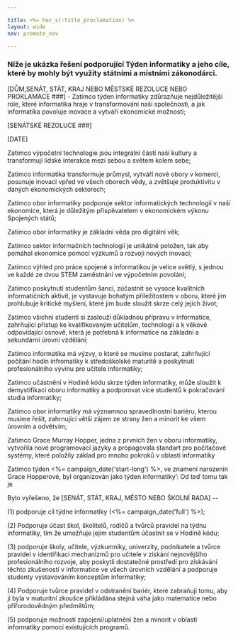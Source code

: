 ```yaml
---

title: <%= hoc_s(:title_proclamation) %>
layout: wide
nav: promote_nav

---
```



### Níže je ukázka řešení podporující Týden informatiky a jeho cíle, které by mohly být využity státními a místními zákonodárci.

  
[DŮM,SENÁT, STÁT, KRAJ NEBO MĚSTSKÉ REZOLUCE NEBO PROKLAMACE ###] - Zatímco týden informatiky zdůrazňuje nejdůležitější role, které informatika hraje v transformování naší společnosti, a jak informatika povoluje inovace a vytváří ekonomické možnosti;

[SENÁTSKÉ REZOLUCE ###]

[DATE]

Zatímco výpočetní technologie jsou integrální částí naší kultury a transformují lidské interakce mezi sebou a světem kolem sebe;

Zatímco informatika transformuje průmysl, vytváří nové obory v komerci, posunuje inovaci vpřed ve všech oborech vědy, a zvětšuje produktivitu v daných ekonomických sektorech;

Zatímco obor informatiky podporuje sektor informatických technologií v naší ekonomice, která je důležitým přispěvatelem v ekonomickém výkonu Spojených států;

Zatímco obor informatiky je základní věda pro digitální věk;

Zatímco sektor informačních technologií je unikátně položen, tak aby pomáhal ekonomice pomocí výzkumů a rozvoji nových inovací;

Zatímco výhled pro práce spojené s informatikou je velice světlý, s jednou ve každé ze dvou STEM zaměstnání ve výpočetním povolání;

Zatímco poskytnutí studentům šanci, zúčastnit se vysoce kvalitních informatičních aktivit, je vystavuje bohatým příležitostem v oboru, které jim prohlubuje kritické myšlení, které jim bude sloužit skrze celý jejich život;

Zatímco všichni studenti si zaslouží důkladnou přípravu v informatice, zahrňující přístup ke kvalifikovaným učitelům, technologii a k věkově odpovídající osnově, která je potřebná k informatice na základní a sekundární úrovni vzdělání;

Zatímco informatika má výzvy, o které se musíme postarat, zahrňující počítání hodin infromatiky k středoškolské maturitě a poskytnutí profesionálního vývinu pro učitele informatiky;

Zatímco učástnění v Hodině kódu skrze týden informatiky, může sloužit k demystifikaci oboru informatiky a podporovat více studentů k pokračování studia informatiky;

Zatímco obor informatiky má významnou spravedlnostní bariéru, kterou musíme řešit, zahrnující větší zájem ze strany žen a minorit ke všem úrovním a odvětvím;

Zatímco Grace Murray Hopper, jedna z prvních žen v oboru informatiky, vytvořila nové programovací jazyky a propagovala standart pro počítačové systémy, které položily základ pro mnoho pokroků v oblasti informatiky

Zatímco týden <%= campaign_date('start-long') %>, ve znamení narozenin Grace Hopperové, byl organizován jako týden informatiky’: Od teď tomu tak je

Bylo vyřešeno, že [SENÁT, STÁT, KRAJ, MĚSTO NEBO ŠKOLNÍ RADA] --

(1) podporuje cíl týdne informatiky (<%= campaign_date('full') %>);

(2) Podporuje účast škol, školitelů, rodičů a tvůrců pravidel na týdnu informatiky, tím že umožňuje jejim studentům účastnit se v Hodině kódu;

(3) podporuje školy, učitele, výzkumníky, univerzity, podnikatele a tvůrce pravidel v identifikaci mechanizmů pro učitele v získání nejnovějšího profesionálního rozvoje, aby poskytli dostatečné prostředí pro získávání těchto zkušeností v informatice ve všech úrovních vzdělání a podporuje studenty vystavováním konceptům informatiky;

(4) Podporuje tvůrce pravidel v odstranění bariér, které zabraňují tomu, aby ji byla v maturitní zkoušce přikládána stejná váha jako matematice nebo přířorodovědným předmětům;

(5) podporuje možnosti zapojení/uplatnění žen a minorit v oblasti informatiky pomocí existujících programů.

